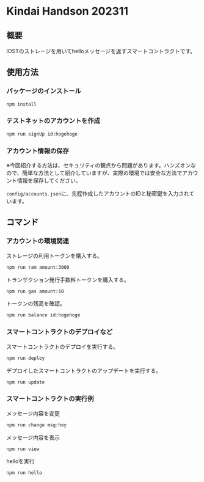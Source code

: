 # Kindai Handson 202311

## 概要

IOSTのストレージを用いてhelloメッセージを返すスマートコントラクトです。

## 使用方法

### パッケージのインストール

```sh
npm install
```

### テストネットのアカウントを作成

```sh
npm run signUp id:hogehoge
```

### アカウント情報の保存

※今回紹介する方法は、セキュリティの観点から問題があります。ハンズオンなので、簡単な方法として紹介していますが、実際の環境では安全な方法でアカウント情報を保存してください。

```config/accounts.json```に、先程作成したアカウントのIDと秘密鍵を入力されています。

## コマンド

### アカウントの環境関連

ストレージの利用トークンを購入する。

```sh
npm run ram amount:3000
```

トランザクション発行手数料トークンを購入する。

```sh
npm run gas amount:10
```

トークンの残高を確認。

```sh
npm run balance id:hogehoge
```

### スマートコントラクトのデプロイなど

スマートコントラクトのデプロイを実行する。

```sh
npm run deploy
```

デプロイしたスマートコントラクトのアップデートを実行する。

```sh
npm run update
```

### スマートコントラクトの実行例

メッセージ内容を変更

```sh
npm run change msg:hey
```

メッセージ内容を表示

```sh
npm run view
```

helloを実行

```sh
npm run hello
```

